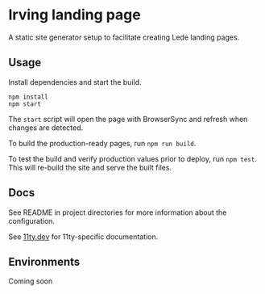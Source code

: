 # Irving landing page

A static site generator setup to facilitate creating Lede landing pages.

## Usage

Install dependencies and start the build.

```shell
npm install
npm start
```

The `start` script will open the page with BrowserSync and refresh when changes are detected.

To build the production-ready pages, run `npm run build`.

To test the build and verify production values prior to deploy, run `npm test`. This will re-build the site and serve the built files.

## Docs

See README in project directories for more information about the configuration.

See [11ty.dev](https://www.11ty.dev/) for 11ty-specific documentation.

## Environments

Coming soon

